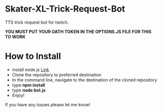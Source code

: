 # Skater-XL-Trick-Request-Bot
TTS trick request bot for twitch. 

**YOU MUST PUT YOUR OATH TOKEN IN THE OPTIONS.JS FILE FOR THIS TO WORK**

# How to Install
- install node.js [Link](https://nodejs.org/en/)
- Clone the repository to preferred destination
- In the command line, navigate to the destination of the cloned repository
- type **npm install**
- type **node bot.js**
- Enjoy!

If you have any issues please let me know! 
